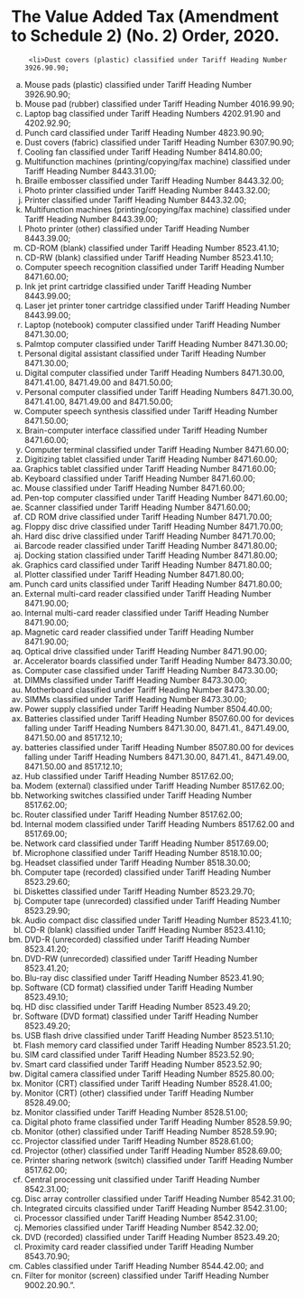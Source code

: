 # The Value Added Tax (Amendment to Schedule 2) (No. 2) Order, 2020.

<ol type="a">

     <li>Dust covers (plastic) classified under Tariff Heading Number 3926.90.90;
</li><li>Mouse pads (plastic) classified under Tariff Heading Number 3926.90.90;
</li><li>Mouse pad (rubber) classified under Tariff Heading Number 4016.99.90;
</li><li>Laptop bag classified under Tariff Heading Numbers 4202.91.90 and 4202.92.90;
</li><li>Punch card classified under Tariff Heading Number 4823.90.90;
</li><li>Dust covers (fabric) classified under Tariff Heading Number 6307.90.90;
</li><li>Cooling fan classified under Tariff Heading Number 8414.80.00;
</li><li>Multifunction machines (printing/copying/fax machine) classified under Tariff Heading Number 8443.31.00;
</li><li>Braille embosser classified under Tariff Heading Number 8443.32.00;
</li><li>Photo printer classified under Tariff Heading Number 8443.32.00;
</li><li>Printer classified under Tariff Heading Number 8443.32.00;
</li><li>Multifunction machines (printing/copying/fax machine) classified under Tariff Heading Number 8443.39.00;
</li><li>Photo printer (other) classified under Tariff Heading Number 8443.39.00;
</li><li>CD-ROM (blank) classified under Tariff Heading Number 8523.41.10;
</li><li>CD-RW (blank) classified under Tariff Heading Number 8523.41.10;
</li><li>Computer speech recognition classified under Tariff Heading Number 8471.60.00;
</li><li>Ink jet print cartridge classified under Tariff Heading Number 8443.99.00;
</li><li>Laser jet printer toner cartridge classified under Tariff Heading Number 8443.99.00;
</li><li>Laptop (notebook) computer classified under Tariff Heading Number 8471.30.00;
</li><li>Palmtop computer classified under Tariff Heading Number 8471.30.00;
</li><li>Personal digital assistant classified under Tariff Heading Number 8471.30.00;
</li><li>Digital computer classified under Tariff Heading Numbers 8471.30.00, 8471.41.00, 8471.49.00 and 8471.50.00;
</li><li>Personal computer classified under Tariff Heading Numbers 8471.30.00, 8471.41.00, 8471.49.00 and 8471.50.00;
</li><li>Computer speech synthesis classified under Tariff Heading Number 8471.50.00;
</li><li>Brain-computer interface classified under Tariff Heading Number 8471.60.00;
</li><li>Computer terminal classified under Tariff Heading Number 8471.60.00;
</li><li>Digitizing tablet classified under Tariff Heading Number 8471.60.00;
</li><li>Graphics tablet classified under Tariff Heading Number 8471.60.00;
</li><li>Keyboard classified under Tariff Heading Number 8471.60.00;
</li><li>Mouse classified under Tariff Heading Number 8471.60.00;
</li><li>Pen-top computer classified under Tariff Heading Number 8471.60.00;
</li><li>Scanner classified under Tariff Heading Number 8471.60.00;
</li><li>CD ROM drive classified under Tariff Heading Number 8471.70.00;
</li><li>Floppy disc drive classified under Tariff Heading Number 8471.70.00;
</li><li>Hard disc drive classified under Tariff Heading Number 8471.70.00;
</li><li>Barcode reader classified under Tariff Heading Number 8471.80.00;
</li><li>Docking station classified under Tariff Heading Number 8471.80.00;
</li><li>Graphics card classified under Tariff Heading Number 8471.80.00;
</li><li>Plotter classified under Tariff Heading Number 8471.80.00;
</li><li>Punch card units classified under Tariff Heading Number 8471.80.00;
</li><li>External multi-card reader classified under Tariff Heading Number 8471.90.00;
</li><li>Internal multi-card reader classified under Tariff Heading Number 8471.90.00;
</li><li>Magnetic card reader classified under Tariff Heading Number 8471.90.00;
</li><li>Optical drive classified under Tariff Heading Number 8471.90.00;
</li><li>Accelerator boards classified under Tariff Heading Number 8473.30.00;
</li><li>Computer case classified under Tariff Heading Number 8473.30.00;
</li><li>DIMMs classified under Tariff Heading Number 8473.30.00;
</li><li>Motherboard classified under Tariff Heading Number 8473.30.00;
</li><li>SIMMs classified under Tariff Heading Number 8473.30.00;
</li><li>Power supply classified under Tariff Heading Number 8504.40.00;
</li><li>Batteries classified under Tariff Heading Number 8507.60.00 for devices falling under Tariff Heading Numbers 8471.30.00, 8471.41., 8471.49.00, 8471.50.00 and 8517.12.10;
</li><li>batteries classified under Tariff Heading Number 8507.80.00 for devices falling under Tariff Heading Numbers 8471.30.00, 8471.41., 8471.49.00, 8471.50.00 and 8517.12.10;
</li><li>Hub classified under Tariff Heading Number 8517.62.00;
</li><li>Modem (external) classified under Tariff Heading Number 8517.62.00;
</li><li>Networking switches classified under Tariff Heading Number 8517.62.00;
</li><li>Router classified under Tariff Heading Number 8517.62.00;
</li><li>Internal modem classified under Tariff Heading Numbers 8517.62.00 and 8517.69.00;
</li><li>Network card classified under Tariff Heading Number 8517.69.00;
</li><li>Microphone classified under Tariff Heading Number 8518.10.00;
</li><li>Headset classified under Tariff Heading Number 8518.30.00;
</li><li>Computer tape (recorded) classified under Tariff Heading Number 8523.29.60;
</li><li>Diskettes classified under Tariff Heading Number 8523.29.70;
</li><li>Computer tape (unrecorded) classified under Tariff Heading Number 8523.29.90;
</li><li>Audio compact disc classified under Tariff Heading Number 8523.41.10;
</li><li>CD-R (blank) classified under Tariff Heading Number 8523.41.10;
</li><li>DVD-R (unrecorded) classified under Tariff Heading Number 8523.41.20;
</li><li>DVD-RW (unrecorded) classified under Tariff Heading Number 8523.41.20;
</li><li>Blu-ray disc classified under Tariff Heading Number 8523.41.90;
</li><li>Software (CD format) classified under Tariff Heading Number 8523.49.10;
</li><li>HD disc classified under Tariff Heading Number 8523.49.20;
</li><li>Software (DVD format) classified under Tariff Heading Number 8523.49.20;
</li><li>USB flash drive classified under Tariff Heading Number 8523.51.10;
</li><li>Flash memory card classified under Tariff Heading Number 8523.51.20;
</li><li>SIM card classified under Tariff Heading Number 8523.52.90;
</li><li>Smart card classified under Tariff Heading Number 8523.52.90;
</li><li>Digital camera classified under Tariff Heading Number 8525.80.00;
</li><li>Monitor (CRT) classified under Tariff Heading Number 8528.41.00;
</li><li>Monitor (CRT) (other) classified under Tariff Heading Number 8528.49.00;
</li><li>Monitor classified under Tariff Heading Number 8528.51.00;
</li><li>Digital photo frame classified under Tariff Heading Number 8528.59.90;
</li><li>Monitor (other) classified under Tariff Heading Number 8528.59.90;
</li><li>Projector classified under Tariff Heading Number 8528.61.00;
</li><li>Projector (other) classified under Tariff Heading Number 8528.69.00;
</li><li>Printer sharing network (switch) classified under Tariff Heading Number 8517.62.00;
</li><li>Central processing unit classified under Tariff Heading Number 8542.31.00;
</li><li>Disc array controller classified under Tariff Heading Number 8542.31.00;
</li><li>Integrated circuits classified under Tariff Heading Number 8542.31.00;
</li><li>Processor classified under Tariff Heading Number 8542.31.00;
</li><li>Memories classified under Tariff Heading Number 8542.32.00;
</li><li>DVD (recorded) classified under Tariff Heading Number 8523.49.20;
</li><li>Proximity card reader classified under Tariff Heading Number 8543.70.90;
</li><li>Cables classified under Tariff Heading Number 8544.42.00; and
</li><li>Filter for monitor (screen) classified under Tariff Heading Number 9002.20.90.”.</li>
</ol>